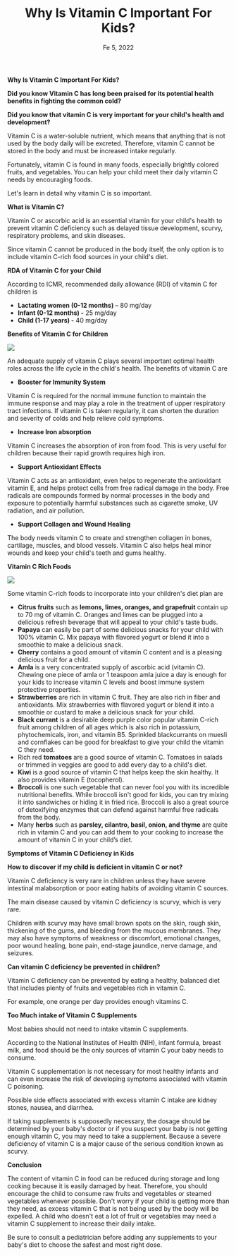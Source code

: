 ﻿---
title: "Why Is Vitamin C Important For Kids?"
date: 'Fe 5, 2022'
excerpt: "Vitamin C is a water-soluble nutrient, which means that anything that is not used by the body daily will be excreted. Therefore, vitamin C cannot be stored in the body and must be increased intake regularly."
cover_image: '/images/posts/Aspose.Words.3a2727c6-1b48-4ba4-a2cc-06f9596f5fab.001.png'
tags: ['tag2','tag4']
---
**Why Is Vitamin C Important For Kids?**

<!-- ![](/images/posts/Aspose.Words.3a2727c6-1b48-4ba4-a2cc-06f9596f5fab.001.png) -->

**Did you know Vitamin C has long been praised for its potential health benefits in fighting the common cold?**

**Did you know that vitamin C is very important for your child's health and development?**

Vitamin C is a water-soluble nutrient, which means that anything that is not used by the body daily will be excreted. Therefore, vitamin C cannot be stored in the body and must be increased intake regularly. 

Fortunately, vitamin C is found in many foods, especially brightly colored fruits, and vegetables. You can help your child meet their daily vitamin C needs by encouraging foods.

Let's learn in detail why vitamin C is so important.

**What is Vitamin C?**

Vitamin C or ascorbic acid is an essential vitamin for your child's health to prevent vitamin C deficiency such as delayed tissue development, scurvy, respiratory problems, and skin diseases. 

Since vitamin C cannot be produced in the body itself, the only option is to include vitamin C-rich food sources in your child's diet.

**RDA of Vitamin C for your Child**

According to ICMR, recommended daily allowance (RDI) of vitamin C for children is 

- **Lactating women (0-12 months)** – 80 mg/day
- **Infant (0-12 months) -** 25 mg/day
- **Child (1-17 years)     -** 40 mg/day

**Benefits of Vitamin C for Children**

![](/images/posts/Aspose.Words.3a2727c6-1b48-4ba4-a2cc-06f9596f5fab.002.png)

An adequate supply of vitamin C plays several important optimal health roles across the life cycle in the child's health. The benefits of vitamin C are

- **Booster for Immunity System** 

Vitamin C is required for the normal immune function to maintain the immune response and may play a role in the treatment of upper respiratory tract infections. If vitamin C is taken regularly, it can shorten the duration and severity of colds and help relieve cold symptoms.

- **Increase Iron absorption**

Vitamin C increases the absorption of iron from food. This is very useful for children because their rapid growth requires high iron.

- **Support Antioxidant Effects**

Vitamin C acts as an antioxidant, even helps to regenerate the antioxidant vitamin E, and helps protect cells from free radical damage in the body. Free radicals are compounds formed by normal processes in the body and exposure to potentially harmful substances such as cigarette smoke, UV radiation, and air pollution. 

- **Support Collagen and Wound Healing**

The body needs vitamin C to create and strengthen collagen in bones, cartilage, muscles, and blood vessels. Vitamin C also helps heal minor wounds and keep your child's teeth and gums healthy.

**Vitamin C Rich Foods**

![](/images/posts/Aspose.Words.3a2727c6-1b48-4ba4-a2cc-06f9596f5fab.003.png)

Some vitamin C-rich foods to incorporate into your children's diet plan are

- **Citrus fruits** such as **lemons, limes, oranges, and grapefruit** contain up to 70 mg of vitamin C. Oranges and limes can be plugged into a delicious refresh beverage that will appeal to your child's taste buds.
- **Papaya** can easily be part of some delicious snacks for your child with 100% vitamin C. Mix papaya with flavored yogurt or blend it into a smoothie to make a delicious snack.
- **Cherry** contains a good amount of vitamin C content and is a pleasing delicious fruit for a child.
- **Amla** is a very concentrated supply of ascorbic acid (vitamin C). Chewing one piece of amla or 1 teaspoon amla juice a day is enough for your kids to increase vitamin C levels and boost immune system protective properties.
- **Strawberries** are rich in vitamin C fruit. They are also rich in fiber and antioxidants. Mix strawberries with flavored yogurt or blend it into a smoothie or custard to make a delicious snack for your child.
- **Black currant** is a desirable deep purple color popular vitamin C-rich fruit among children of all ages which is also rich in potassium, phytochemicals, iron, and vitamin B5. Sprinkled blackcurrants on muesli and cornflakes can be good for breakfast to give your child the vitamin C they need.
- Rich red **tomatoes** are a good source of vitamin C. Tomatoes in salads or trimmed in veggies are good to add every day to a child's diet.
- **Kiwi** is a good source of vitamin C that helps keep the skin healthy. It also provides vitamin E (tocopherol).
- **Broccoli** is one such vegetable that can never fool you with its incredible nutritional benefits. While broccoli isn't good for kids, you can try mixing it into sandwiches or hiding it in fried rice. Broccoli is also a great source of detoxifying enzymes that can defend against harmful free radicals from the body.
- Many **herbs** such as **parsley, cilantro, basil, onion, and thyme** are quite rich in vitamin C and you can add them to your cooking to increase the amount of vitamin C in your child’s diet.

**Symptoms of Vitamin C Deficiency in Kids**

**How to discover if my child is deficient in vitamin C or not?**

Vitamin C deficiency is very rare in children unless they have severe intestinal malabsorption or poor eating habits of avoiding vitamin C sources.

The main disease caused by vitamin C deficiency is scurvy, which is very rare. 

Children with scurvy may have small brown spots on the skin, rough skin, thickening of the gums, and bleeding from the mucous membranes. They may also have symptoms of weakness or discomfort, emotional changes, poor wound healing, bone pain, end-stage jaundice, nerve damage, and seizures.

**Can vitamin C deficiency be prevented in children?**

Vitamin C deficiency can be prevented by eating a healthy, balanced diet that includes plenty of fruits and vegetables rich in vitamin C. 

For example, one orange per day provides enough vitamins C.

**Too Much intake of Vitamin C Supplements**

Most babies should not need to intake vitamin C supplements.

According to the National Institutes of Health (NIH), infant formula, breast milk, and food should be the only sources of vitamin C your baby needs to consume.

Vitamin C supplementation is not necessary for most healthy infants and can even increase the risk of developing symptoms associated with vitamin C poisoning.

Possible side effects associated with excess vitamin C intake are kidney stones, nausea, and diarrhea.

If taking supplements is supposedly necessary, the dosage should be determined by your baby's doctor or if you suspect your baby is not getting enough vitamin C, you may need to take a supplement. Because a severe deficiency of vitamin C is a major cause of the serious condition known as scurvy.

**Conclusion**

The content of vitamin C in food can be reduced during storage and long cooking because it is easily damaged by heat. Therefore, you should encourage the child to consume raw fruits and vegetables or steamed vegetables whenever possible. Don't worry if your child is getting more than they need, as excess vitamin C that is not being used by the body will be expelled. A child who doesn't eat a lot of fruit or vegetables may need a vitamin C supplement to increase their daily intake.

Be sure to consult a pediatrician before adding any supplements to your baby's diet to choose the safest and most right dose.

